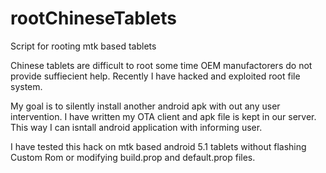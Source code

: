 # rootChineseTablets
Script for rooting mtk based tablets

Chinese tablets are difficult to root some time OEM manufactorers do not provide suffiecient help. Recently I have hacked and exploited root file system. 

My goal is to silently install another android apk with out any user intervention. I have written my OTA client and apk file is kept in our server. This way I can isntall android application with informing user.

I have tested this hack on mtk based android 5.1 tablets without flashing Custom Rom or modifying build.prop and default.prop files.
